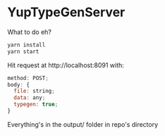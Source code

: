 # YupTypeGenServer

What to do eh?

```bash
yarn install
yarn start
```

Hit request at http://localhost:8091 with:
```javascript
method: POST;
body: {
  file: string;
  data: any;
  typegen: true;
}
```

Everything's in the output/ folder in repo's directory
